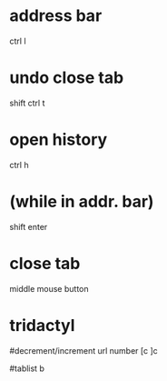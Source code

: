 # address bar
ctrl l

# undo close tab
shift ctrl t

# open history
ctrl h

# (while in addr. bar)
shift enter

# close tab
middle mouse button

# tridactyl
#decrement/increment url number
[c
]c

#tablist
b
